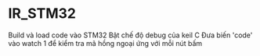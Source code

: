 # IR_STM32
Build và load code vào STM32
Bật chế độ debug của keil C
Đưa biến 'code' vào watch 1 để kiểm tra mã hồng ngoại ứng với mỗi nút bấm